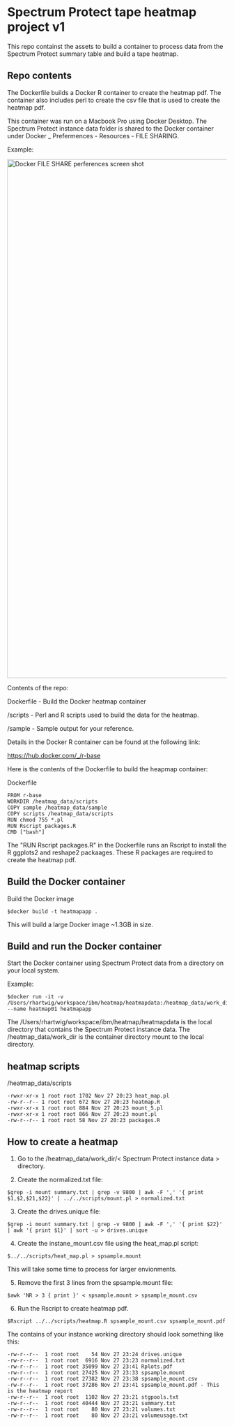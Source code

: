 # Spectrum Protect tape heatmap project v1

This repo containst the assets to build a container to process data from the Spectrum Protect summary table and build a tape heatmap.

## Repo contents

The Dockerfile builds a Docker R container to create the heatmap pdf. The container also includes perl to create the csv file that is used to create the heatmap pdf.

This container was run on a Macbook Pro using Docker Desktop.  The Spectrum Protect instance data folder is shared to the Docker container under Docker _ Prefermences - Resources - FILE SHARING.  

Example:

<img width="1188" alt="Docker FILE SHARE perferences screen shot" src="https://github.com/rwhartwig/sp_heatmap_project_v1/tree/main/images/docker_perf_file_share.png">

Contents of the repo:

Dockerfile - Build the Docker heatmap container

/scripts - Perl and R scripts used to build the data for the heatmap.

/sample - Sample output for your reference.

Details in the Docker R container can be found at the following link:

https://hub.docker.com/_/r-base

Here is the contents of the Dockerfile to build the heapmap container:

Dockerfile
```
FROM r-base
WORKDIR /heatmap_data/scripts
COPY sample /heatmap_data/sample
COPY scripts /heatmap_data/scripts
RUN chmod 755 *.pl
RUN Rscript packages.R
CMD ["bash"]
```
The "RUN Rscript packages.R" in the Dockerfile runs an Rscript to install the R ggplots2 and reshape2 packaages. These R packages are required to create the heatmap pdf.

## Build the Docker container

Build the Docker image
```
$docker build -t heatmapapp .
```
This will build a large Docker image ~1.3GB in size.

## Build and run the Docker container

Start the Docker container using Spectrum Protect data from a directory on your local system.

Example:
```
$docker run -it -v /Users/rhartwig/workspace/ibm/heatmap/heatmapdata:/heatmap_data/work_dir --name heatmap01 heatmapapp
```
The /Users/rhartwig/workspace/ibm/heatmap/heatmapdata is the local directory that contains the Spectrum Protect instance data. The /heatmap_data/work_dir is the container directory mount to the local directory.

## heatmap scripts

/heatmap_data/scripts
```
-rwxr-xr-x 1 root root 1702 Nov 27 20:23 heat_map.pl
-rw-r--r-- 1 root root 672 Nov 27 20:23 heatmap.R
-rwxr-xr-x 1 root root 884 Nov 27 20:23 mount_5.pl
-rwxr-xr-x 1 root root 866 Nov 27 20:23 mount.pl
-rw-r--r-- 1 root root 58 Nov 27 20:23 packages.R
```
## How to create a heatmap

1.  Go to the /heatmap_data/work_dir/< Spectrum Protect instance data > directory.

2.  Create the normalized.txt file:
```
$grep -i mount summary.txt | grep -v 9800 | awk -F ',' '{ print $1,$2,$21,$22}' | ../../scripts/mount.pl > normalized.txt
```
3.  Create the drives.unique file:
```
$grep -i mount summary.txt | grep -v 9800 | awk -F ',' '{ print $22}' | awk '{ print $1}' | sort -u > drives.unique
```
4.  Create the instane_mount.csv file using the heat_map.pl script:
```
$../../scripts/heat_map.pl > spsample.mount
```
This will take some time to process for larger envionments.

5. Remove the first 3 lines from the spsample.mount file:
```
$awk 'NR > 3 { print }' < spsample.mount > spsample_mount.csv
```
6.  Run the Rscript to create heatmap pdf.
```
$Rscript ../../scripts/heatmap.R spsample_mount.csv spsample_mount.pdf
```

The contains of your instance working directory should look something like this:
```
-rw-r--r--  1 root root    54 Nov 27 23:24 drives.unique
-rw-r--r--  1 root root  6916 Nov 27 23:23 normalized.txt
-rw-r--r--  1 root root 35099 Nov 27 23:41 Rplots.pdf
-rw-r--r--  1 root root 27425 Nov 27 23:33 spsample.mount
-rw-r--r--  1 root root 27382 Nov 27 23:38 spsample_mount.csv
-rw-r--r--  1 root root 37286 Nov 27 23:41 spsample_mount.pdf - This is the heatmap report
-rw-r--r--  1 root root  1102 Nov 27 23:21 stgpools.txt
-rw-r--r--  1 root root 40444 Nov 27 23:21 summary.txt
-rw-r--r--  1 root root    80 Nov 27 23:21 volumes.txt
-rw-r--r--  1 root root    80 Nov 27 23:21 volumeusage.txt
```



